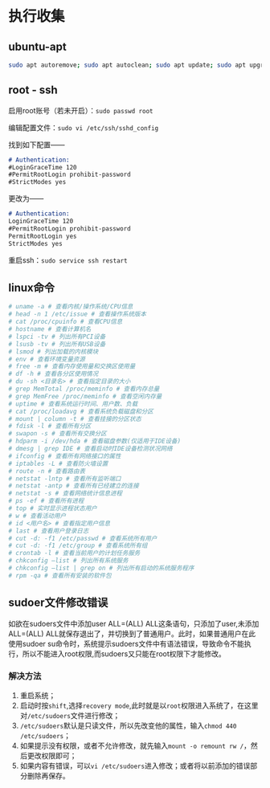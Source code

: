 # 执行收集

## ubuntu-apt

``` Bash
sudo apt autoremove; sudo apt autoclean; sudo apt update; sudo apt upgrade -y; sudo apt autoremove; sudo apt autoclean; sudo shutdown -h now
```

## root - ssh

启用root账号（若未开启）：`sudo passwd root`

编辑配置文件：`sudo vi /etc/ssh/sshd_config`

找到如下配置——

``` Markdown
# Authentication:
#LoginGraceTime 120
#PermitRootLogin prohibit-password
#StrictModes yes
```

更改为——

``` Markdown
# Authentication:
LoginGraceTime 120
#PermitRootLogin prohibit-password
PermitRootLogin yes
StrictModes yes
```

重启ssh：`sudo service ssh restart`

## linux命令

``` Bash
# uname -a # 查看内核/操作系统/CPU信息 
# head -n 1 /etc/issue # 查看操作系统版本 
# cat /proc/cpuinfo # 查看CPU信息 
# hostname # 查看计算机名 
# lspci -tv # 列出所有PCI设备 
# lsusb -tv # 列出所有USB设备 
# lsmod # 列出加载的内核模块 
# env # 查看环境变量资源 
# free -m # 查看内存使用量和交换区使用量 
# df -h # 查看各分区使用情况 
# du -sh <目录名> # 查看指定目录的大小 
# grep MemTotal /proc/meminfo # 查看内存总量 
# grep MemFree /proc/meminfo # 查看空闲内存量 
# uptime # 查看系统运行时间、用户数、负载 
# cat /proc/loadavg # 查看系统负载磁盘和分区 
# mount | column -t # 查看挂接的分区状态 
# fdisk -l # 查看所有分区 
# swapon -s # 查看所有交换分区 
# hdparm -i /dev/hda # 查看磁盘参数(仅适用于IDE设备) 
# dmesg | grep IDE # 查看启动时IDE设备检测状况网络 
# ifconfig # 查看所有网络接口的属性 
# iptables -L # 查看防火墙设置 
# route -n # 查看路由表 
# netstat -lntp # 查看所有监听端口 
# netstat -antp # 查看所有已经建立的连接 
# netstat -s # 查看网络统计信息进程 
# ps -ef # 查看所有进程 
# top # 实时显示进程状态用户 
# w # 查看活动用户 
# id <用户名> # 查看指定用户信息 
# last # 查看用户登录日志 
# cut -d: -f1 /etc/passwd # 查看系统所有用户 
# cut -d: -f1 /etc/group # 查看系统所有组 
# crontab -l # 查看当前用户的计划任务服务 
# chkconfig –list # 列出所有系统服务 
# chkconfig –list | grep on # 列出所有启动的系统服务程序 
# rpm -qa # 查看所有安装的软件包
```

## sudoer文件修改错误

如欲在sudoers文件中添加user ALL=(ALL) ALL这条语句，只添加了user,未添加ALL=(ALL) ALL就保存退出了，并切换到了普通用户。此时，如果普通用户在此使用sudoer su命令时，系统提示sudoers文件中有语法错误，导致命令不能执行，所以不能进入root权限,而sudoers又只能在root权限下才能修改。

### 解决方法

1. 重启系统；
1. 启动时按`shift`,选择`recovery mode`,此时就是以`root`权限进入系统了，在这里对`/etc/sudoers`文件进行修改；
1. `/etc/sudoers`默认是只读文件，所以先改变他的属性，输入`chmod 440 /etc/sudoers`；
1. 如果提示没有权限，或者不允许修改，就先输入`mount -o remount rw /`，然后更改权限即可；
1. 如果内容有错误，可以`vi /etc/sudoers`进入修改；或者将以前添加的错误部分删除再保存。
